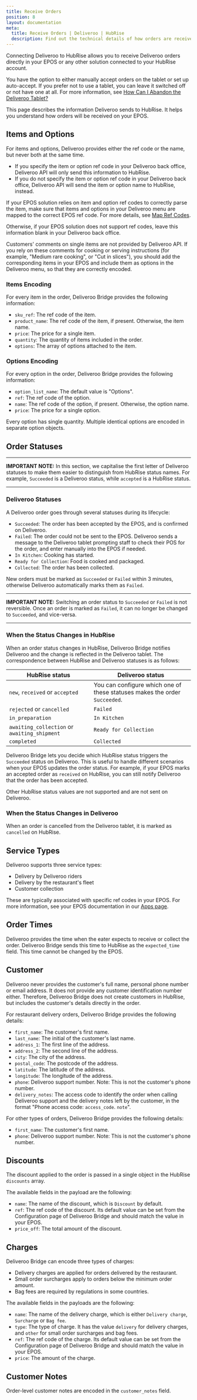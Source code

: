 ```yaml
---
title: Receive Orders
position: 8
layout: documentation
meta:
  title: Receive Orders | Deliveroo | HubRise
  description: Find out the technical details of how orders are received from Deliveroo into HubRise, which fields are passed and which are not.
---
```


Connecting Deliveroo to HubRise allows you to receive Deliveroo orders directly in your EPOS or any other solution connected to your HubRise account.

You have the option to either manually accept orders on the tablet or set up auto-accept. If you prefer not to use a tablet, you can leave it switched off or not have one at all. For more information, see [How Can I Abandon the Deliveroo Tablet?](/apps/deliveroo/faqs/abandon-deliveroo-tablet/)

This page describes the information Deliveroo sends to HubRise. It helps you understand how orders will be received on your EPOS.

## Items and Options

For items and options, Deliveroo provides either the ref code or the name, but never both at the same time.

- If you specify the item or option ref code in your Deliveroo back office, Deliveroo API will only send this information to HubRise.
- If you do not specify the item or option ref code in your Deliveroo back office, Deliveroo API will send the item or option name to HubRise, instead.

If your EPOS solution relies on item and option ref codes to correctly parse the item, make sure that items and options in your Deliveroo menu are mapped to the correct EPOS ref code. For more details, see [Map Ref Codes](/apps/deliveroo/map-ref-codes).

Otherwise, if your EPOS solution does not support ref codes, leave this information blank in your Deliveroo back office.

Customers' comments on single items are not provided by Deliveroo API. If you rely on these comments for cooking or serving instructions (for example, "Medium rare cooking", or "Cut in slices"), you should add the corresponding items in your EPOS and include them as options in the Deliveroo menu, so that they are correctly encoded.

### Items Encoding

For every item in the order, Deliveroo Bridge provides the following information:

- `sku_ref`: The ref code of the item.
- `product_name`: The ref code of the item, if present. Otherwise, the item name.
- `price`: The price for a single item.
- `quantity`: The quantity of items included in the order.
- `options`: The array of options attached to the item.

### Options Encoding

For every option in the order, Deliveroo Bridge provides the following information:

- `option_list_name`: The default value is "Options".
- `ref`: The ref code of the option.
- `name`: The ref code of the option, if present. Otherwise, the option name.
- `price`: The price for a single option.

Every option has single quantity. Multiple identical options are encoded in separate option objects.

## Order Statuses

---

**IMPORTANT NOTE:** In this section, we capitalise the first letter of Deliveroo statuses to make them easier to distinguish from HubRise status names. For example, `Succeeded` is a Deliveroo status, while `accepted` is a HubRise status.

---

### Deliveroo Statuses

A Deliveroo order goes through several statuses during its lifecycle:

- `Succeeded`: The order has been accepted by the EPOS, and is confirmed on Deliveroo.
- `Failed`: The order could not be sent to the EPOS. Deliveroo sends a message to the Deliveroo tablet prompting staff to check their POS for the order, and enter manually into the EPOS if needed.
- `In Kitchen`: Cooking has started.
- `Ready for Collection`: Food is cooked and packaged.
- `Collected`: The order has been collected.

New orders must be marked as `Succeeded` or `Failed` within 3 minutes, otherwise Deliveroo automatically marks them as `Failed`.

---

**IMPORTANT NOTE:** Switching an order status to `Succeeded` or `Failed` is not reversible. Once an order is marked as `Failed`, it can no longer be changed to `Succeeded`, and vice-versa.

---

### When the Status Changes in HubRise

When an order status changes in HubRise, Deliveroo Bridge notifies Deliveroo and the change is reflected in the Deliveroo tablet. The correspondence between HubRise and Deliveroo statuses is as follows:

| HubRise status                               | Deliveroo status                                                           |
| -------------------------------------------- | -------------------------------------------------------------------------- |
| `new`, `received` or `accepted`              | You can configure which one of these statuses makes the order `Succeeded`. |
| `rejected` or `cancelled`                    | `Failed`                                                                   |
| `in_preparation`                             | `In Kitchen`                                                               |
| `awaiting_collection` or `awaiting_shipment` | `Ready for Collection`                                                     |
| `completed`                                  | `Collected`                                                                |

Deliveroo Bridge lets you decide which HubRise status triggers the `Succeeded` status on Deliveroo. This is useful to handle different scenarios when your EPOS updates the order status. For example, if your EPOS marks an accepted order as `received` on HubRise, you can still notify Deliveroo that the order has been accepted.

Other HubRise status values are not supported and are not sent on Deliveroo.

### When the Status Changes in Deliveroo

When an order is cancelled from the Deliveroo tablet, it is marked as `cancelled` on HubRise.

## Service Types

Deliveroo supports three service types:

- Delivery by Deliveroo riders
- Delivery by the restaurant's fleet
- Customer collection

These are typically associated with specific ref codes in your EPOS. For more information, see your EPOS documentation in our [Apps page](/apps).

## Order Times

Deliveroo provides the time when the eater expects to receive or collect the order. Deliveroo Bridge sends this time to HubRise as the `expected_time` field. This time cannot be changed by the EPOS.

## Customer

Deliveroo never provides the customer's full name, personal phone number or email address. It does not provide any customer identification number either. Therefore, Deliveroo Bridge does not create customers in HubRise, but includes the customer's details directly in the order.

For restaurant delivery orders, Deliveroo Bridge provides the following details:

- `first_name`: The customer's first name.
- `last_name`: The initial of the customer's last name.
- `address_1`: The first line of the address.
- `address_2`: The second line of the address.
- `city`: The city of the address.
- `postal_code`: The postcode of the address.
- `latitude`: The latitude of the address.
- `longitude`: The longitude of the address.
- `phone`: Deliveroo support number. Note: This is not the customer's phone number.
- `delivery_notes`: The access code to identify the order when calling Deliveroo support and the delivery notes left by the customer, in the format "Phone access code: `access_code`. `note`".

For other types of orders, Deliveroo Bridge provides the following details:

- `first_name`: The customer's first name.
- `phone`: Deliveroo support number. Note: This is not the customer's phone number.

## Discounts

The discount applied to the order is passed in a single object in the HubRise `discounts` array.

The available fields in the payload are the following:

- `name`: The name of the discount, which is `Discount` by default.
- `ref`: The ref code of the discount. Its default value can be set from the Configuration page of Deliveroo Bridge and should match the value in your EPOS.
- `price_off`: The total amount of the discount.

## Charges

Deliveroo Bridge can encode three types of charges:

- Delivery charges are applied for orders delivered by the restaurant.
- Small order surcharges apply to orders below the minimum order amount.
- Bag fees are required by regulations in some countries.

The available fields in the payloads are the following:

- `name`: The name of the delivery charge, which is either `Delivery charge`, `Surcharge` or `Bag fee`.
- `type`: The type of charge. It has the value `delivery` for delivery charges, and `other` for small order surcharges and bag fees.
- `ref`: The ref code of the charge. Its default value can be set from the Configuration page of Deliveroo Bridge and should match the value in your EPOS.
- `price`: The amount of the charge.

## Customer Notes

Order-level customer notes are encoded in the `customer_notes` field.
